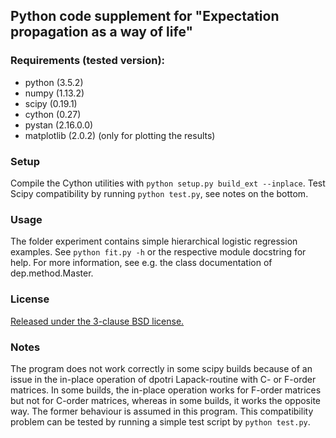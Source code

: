 
Python code supplement for "Expectation propagation as a way of life"
---------------------------------------------------------------------

### Requirements (tested version):
- python (3.5.2)
- numpy (1.13.2)
- scipy (0.19.1)
- cython (0.27)
- pystan (2.16.0.0)
- matplotlib (2.0.2) (only for plotting the results)

### Setup
Compile the Cython utilities with `python setup.py build_ext --inplace`.
Test Scipy compatibility by running `python test.py`, see notes on the bottom.

### Usage
The folder experiment contains simple hierarchical logistic regression examples.
See `python fit.py -h` or the respective module docstring for help. For more
information, see e.g. the class documentation of dep.method.Master.

### License
[Released under the 3-clause BSD license.](http://opensource.org/licenses/BSD-3-Clause)

### Notes
The program does not work correctly in some scipy builds because of an
issue in the in-place operation of dpotri Lapack-routine with C- or F-order
matrices. In some builds, the in-place operation works for F-order matrices but
not for C-order matrices, whereas in some builds, it works the opposite way.
The former behaviour is assumed in this program. This compatibility problem can
be tested by running a simple test script by `python test.py`.

